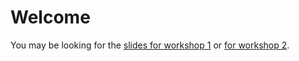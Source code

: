 # Welcome

You may be looking for the [slides for workshop 1](https://aecay.github.io/leeds-modeling-workshop/workshop1.html) or [for workshop 2](https://aecay.github.io/leeds-modeling-workshop/workshop2.html).

